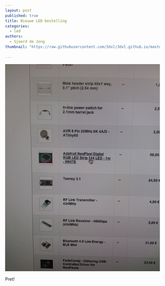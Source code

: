 ```yaml
---
layout: post
published: true
title: Nieuwe LED bestelling
categories:
  - led
authors:
  - Sjoerd de Jong
thumbnail: "https://raw.githubusercontent.com/3dxl/3dxl.github.io/master/photos/2014-05-13/03_20140513_112553.mini.jpg"

---
```


![image](https://raw.githubusercontent.com/3dxl/3dxl.github.io/master/photos/2014-05-13/03_20140513_112553.midi.jpg)

Pret!